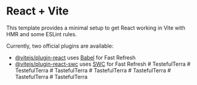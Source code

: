 # React + Vite

This template provides a minimal setup to get React working in Vite with HMR and some ESLint rules.

Currently, two official plugins are available:

- [@vitejs/plugin-react](https://github.com/vitejs/vite-plugin-react/blob/main/packages/plugin-react/README.md) uses [Babel](https://babeljs.io/) for Fast Refresh
- [@vitejs/plugin-react-swc](https://github.com/vitejs/vite-plugin-react-swc) uses [SWC](https://swc.rs/) for Fast Refresh
#   T e s t e f u l T e r r a  
 #   T e s t e f u l T e r r a  
 #   T a s t e f u l T e r r a  
 #   T a s t e f u l T e r r a  
 #   T a s t e f u l T e r r a  
 #   T a s t e f u l T e r r a  
 #   T a s t e f u l T e r r a  
 